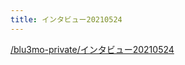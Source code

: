 ```yaml
---
title: インタビュー20210524
---
```


[/blu3mo-private/インタビュー20210524](https://scrapbox.io/blu3mo-private/インタビュー20210524)
